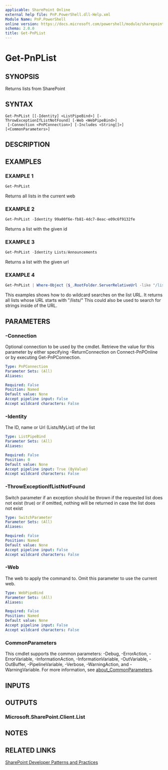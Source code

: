 ```yaml
---
applicable: SharePoint Online
external help file: PnP.PowerShell.dll-Help.xml
Module Name: PnP.PowerShell
online version: https://docs.microsoft.com/powershell/module/sharepoint-pnp/get-pnplist
schema: 2.0.0
title: Get-PnPList
---
```


# Get-PnPList

## SYNOPSIS
Returns lists from SharePoint

## SYNTAX

```
Get-PnPList [[-Identity] <ListPipeBind>] [-ThrowExceptionIfListNotFound] [-Web <WebPipeBind>]
 [-Connection <PnPConnection>] [-Includes <String[]>] [<CommonParameters>]
```

## DESCRIPTION

## EXAMPLES

### EXAMPLE 1
```powershell
Get-PnPList
```

Returns all lists in the current web

### EXAMPLE 2
```powershell
Get-PnPList -Identity 99a00f6e-fb81-4dc7-8eac-e09c6f9132fe
```

Returns a list with the given id

### EXAMPLE 3
```powershell
Get-PnPList -Identity Lists/Announcements
```

Returns a list with the given url

### EXAMPLE 4
```powershell
Get-PnPList | Where-Object {$_.RootFolder.ServerRelativeUrl -like "/lists/*"}
```

This examples shows how to do wildcard searches on the list URL. It returns all lists whose URL starts with "/lists/" This could also be used to search for strings inside of the URL.

## PARAMETERS

### -Connection
Optional connection to be used by the cmdlet. Retrieve the value for this parameter by either specifying -ReturnConnection on Connect-PnPOnline or by executing Get-PnPConnection.

```yaml
Type: PnPConnection
Parameter Sets: (All)
Aliases:

Required: False
Position: Named
Default value: None
Accept pipeline input: False
Accept wildcard characters: False
```

### -Identity
The ID, name or Url (Lists/MyList) of the list

```yaml
Type: ListPipeBind
Parameter Sets: (All)
Aliases:

Required: False
Position: 0
Default value: None
Accept pipeline input: True (ByValue)
Accept wildcard characters: False
```

### -ThrowExceptionIfListNotFound
Switch parameter if an exception should be thrown if the requested list does not exist (true) or if omitted, nothing will be returned in case the list does not exist

```yaml
Type: SwitchParameter
Parameter Sets: (All)
Aliases:

Required: False
Position: Named
Default value: None
Accept pipeline input: False
Accept wildcard characters: False
```

### -Web
The web to apply the command to. Omit this parameter to use the current web.

```yaml
Type: WebPipeBind
Parameter Sets: (All)
Aliases:

Required: False
Position: Named
Default value: None
Accept pipeline input: False
Accept wildcard characters: False
```

### CommonParameters
This cmdlet supports the common parameters: -Debug, -ErrorAction, -ErrorVariable, -InformationAction, -InformationVariable, -OutVariable, -OutBuffer, -PipelineVariable, -Verbose, -WarningAction, and -WarningVariable. For more information, see [about_CommonParameters](http://go.microsoft.com/fwlink/?LinkID=113216).

## INPUTS

## OUTPUTS

### Microsoft.SharePoint.Client.List

## NOTES

## RELATED LINKS

[SharePoint Developer Patterns and Practices](https://aka.ms/sppnp)